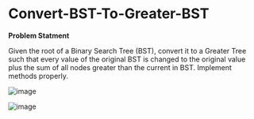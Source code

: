 # Convert-BST-To-Greater-BST

**Problem Statment**

Given the root of a Binary Search Tree (BST), convert it to a Greater Tree such that every
value of the original BST is changed to the original value plus the sum of all nodes greater
than the current in BST. Implement methods properly.

![image](https://github.com/user-attachments/assets/3c79c708-954a-4132-95b6-ef584600bef7)


![image](https://github.com/user-attachments/assets/48974d56-d6f1-4c41-9e7d-cbb155f6514d)
